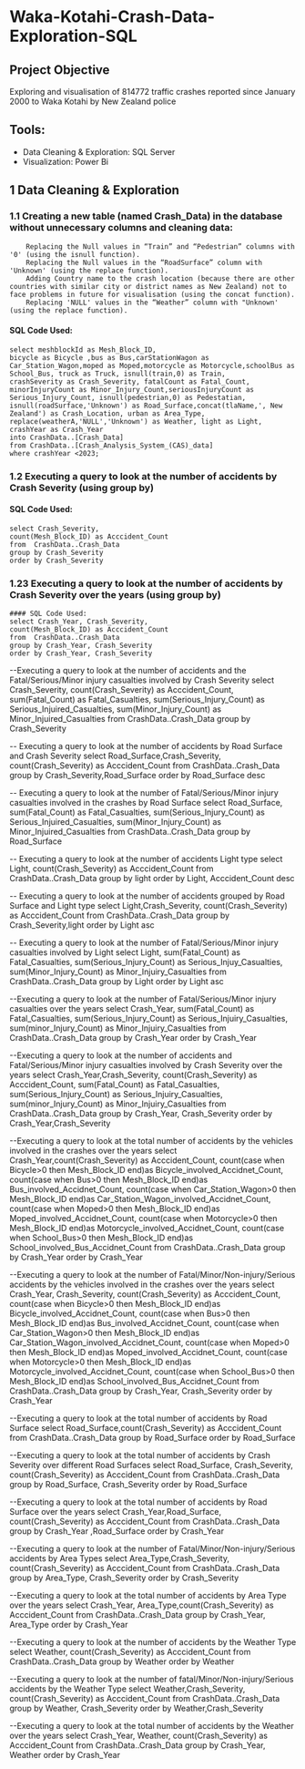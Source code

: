# Waka-Kotahi-Crash-Data-Exploration-SQL
## Project Objective
Exploring and visualisation of 814772 traffic crashes reported since January 2000 to Waka Kotahi by New Zealand police
## Tools:
- Data Cleaning & Exploration: SQL Server
- Visualization: Power Bi
## 1 Data Cleaning & Exploration
### 	1.1 Creating a new table (named Crash_Data) in the database without unnecessary columns and cleaning data:   
		Replacing the Null values in “Train” and “Pedestrian” columns with '0' (using the isnull function).   
		Replacing the Null values in the “RoadSurface” column with 'Unknown' (using the replace function).   
		Adding Country name to the crash location (because there are other countries with similar city or district names as New Zealand) not to face problems in future for visualisation (using the concat function).   
		Replacing 'NULL' values in the “Weather” column with "Unknown' (using the replace function).   
#### SQL Code Used:
	select meshblockId as Mesh_Block_ID, 
	bicycle as Bicycle ,bus as Bus,carStationWagon as Car_Station_Wagon,moped as Moped,motorcycle as Motorcycle,schoolBus as School_Bus, truck as Truck, isnull(train,0) as Train,
	crashSeverity as Crash_Severity, fatalCount as Fatal_Count, minorInjuryCount as Minor_Injury_Count,seriousInjuryCount as Serious_Injury_Count, isnull(pedestrian,0) as Pedestatian, 
	isnull(roadSurface,'Unknown') as Road_Surface,concat(tlaName,', New Zealand') as Crash_Location, urban as Area_Type, replace(weatherA,'NULL','Unknown') as Weather, light as Light, crashYear as Crash_Year 
	into CrashData..[Crash_Data]
	from CrashData..[Crash_Analysis_System_(CAS)_data] 
	where crashYear <2023;
### 1.2 Executing a query to look at the number of accidents by Crash Severity (using group by)
#### SQL Code Used:
	select Crash_Severity, 
	count(Mesh_Block_ID) as Acccident_Count
	from  CrashData..Crash_Data 
	group by Crash_Severity
	order by Crash_Severity


### 1.23 Executing a query to look at the number of accidents by Crash Severity over the years (using group by)
	#### SQL Code Used:
	select Crash_Year, Crash_Severity,
	count(Mesh_Block_ID) as Acccident_Count
	from  CrashData..Crash_Data 
	group by Crash_Year, Crash_Severity
	order by Crash_Year, Crash_Severity





--Executing a query to look at the number of accidents and the Fatal/Serious/Minor injury casualties involved by Crash Severity
select Crash_Severity,
count(Crash_Severity)		as Acccident_Count,
sum(Fatal_Count)			as Fatal_Casualties,
sum(Serious_Injury_Count)	as Serious_Injuired_Casualties,
sum(Minor_Injury_Count)		as Minor_Injuired_Casualties
from  CrashData..Crash_Data
group by Crash_Severity

-- Executing a query to look at the number of accidents by Road Surface and Crash Severity
select Road_Surface,Crash_Severity, 
count(Crash_Severity) as Acccident_Count
from  CrashData..Crash_Data
group by Crash_Severity,Road_Surface
order by Road_Surface desc

-- Executing a query to look at the number of Fatal/Serious/Minor injury casualties involved in the crashes by Road Surface
select Road_Surface, 
sum(Fatal_Count)		  as Fatal_Casualties,
sum(Serious_Injury_Count) as Serious_Injuired_Casualties,
sum(Minor_Injury_Count)	  as Minor_Injuired_Casualties
from  CrashData..Crash_Data
group by Road_Surface

-- Executing a query to look at the number of accidents Light type
select Light,
count(Crash_Severity) as Acccident_Count
from  CrashData..Crash_Data 
group by light
order by Light, Acccident_Count desc


-- Executing a query to look at the number of accidents grouped by Road Surface and Light type
select Light,Crash_Severity, count(Crash_Severity) as Acccident_Count
from  CrashData..Crash_Data 
group by Crash_Severity,light
order by Light asc

-- Executing a query to look at the number of Fatal/Serious/Minor injury casualties involved by Light
select Light, 
sum(Fatal_Count)			as Fatal_Casualties,
sum(Serious_Injury_Count)	as Serious_Injuy_Casualties,
sum(Minor_Injury_Count)		as Minor_Injuiry_Casualties
from  CrashData..Crash_Data 
group by Light
order by Light asc

--Executing a query to look at the number of Fatal/Serious/Minor injury casualties over the years
select Crash_Year,
sum(Fatal_Count)			as Fatal_Casualties,
sum(Serious_Injury_Count)	as Serious_Injuiry_Casualties,
sum(minor_Injury_Count)		as Minor_Injuiry_Casualties
from  CrashData..Crash_Data
group by Crash_Year
order by Crash_Year

--Executing a query to look at the number of accidents and Fatal/Serious/Minor injury casualties involved by Crash Severity over the years
select Crash_Year,Crash_Severity,
count(Crash_Severity)		as Acccident_Count,
sum(Fatal_Count)			as Fatal_Casualties,
sum(Serious_Injury_Count)	as Serious_Injuiry_Casualties,
sum(minor_Injury_Count)		as Minor_Injuiry_Casualties
from  CrashData..Crash_Data
group by Crash_Year, Crash_Severity
order by Crash_Year,Crash_Severity


--Executing a query to look at the total number of accidents by the vehicles involved in the crashes over the years
select Crash_Year,count(Crash_Severity)		as Acccident_Count,
count(case when Bicycle>0 then Mesh_Block_ID end)as Bicycle_involved_Accidnet_Count,
count(case when Bus>0 then Mesh_Block_ID end)as Bus_involved_Accidnet_Count,
count(case when Car_Station_Wagon>0 then Mesh_Block_ID end)as Car_Station_Wagon_involved_Accidnet_Count,
count(case when Moped>0 then Mesh_Block_ID end)as Moped_involved_Accidnet_Count,
count(case when Motorcycle>0 then Mesh_Block_ID end)as Motorcycle_involved_Accidnet_Count,
count(case when School_Bus>0 then Mesh_Block_ID end)as School_involved_Bus_Accidnet_Count
from  CrashData..Crash_Data 
group by Crash_Year
order by Crash_Year

--Executing a query to look at the number of Fatal/Minor/Non-injury/Serious accidents by the vehicles involved in the crashes over the years
select Crash_Year, Crash_Severity, count(Crash_Severity)		as Acccident_Count,
count(case when Bicycle>0 then Mesh_Block_ID end)as Bicycle_involved_Accidnet_Count,
count(case when Bus>0 then Mesh_Block_ID end)as Bus_involved_Accidnet_Count,
count(case when Car_Station_Wagon>0 then Mesh_Block_ID end)as Car_Station_Wagon_involved_Accidnet_Count,
count(case when Moped>0 then Mesh_Block_ID end)as Moped_involved_Accidnet_Count,
count(case when Motorcycle>0 then Mesh_Block_ID end)as Motorcycle_involved_Accidnet_Count,
count(case when School_Bus>0 then Mesh_Block_ID end)as School_involved_Bus_Accidnet_Count
from  CrashData..Crash_Data 
group by Crash_Year, Crash_Severity
order by Crash_Year


--Executing a query to look at the total number of accidents by Road Surface
select Road_Surface,count(Crash_Severity)		as Acccident_Count
from  CrashData..Crash_Data 
group by Road_Surface
order by Road_Surface

--Executing a query to look at the total number of accidents by Crash Severity over different Road Surfaces
select Road_Surface, Crash_Severity, 
count(Crash_Severity)		as Acccident_Count
from  CrashData..Crash_Data 
group by Road_Surface, Crash_Severity
order by Road_Surface


--Executing a query to look at the total number of accidents by Road Surface over the years
select Crash_Year,Road_Surface,
count(Crash_Severity)		as Acccident_Count
from  CrashData..Crash_Data 
group by Crash_Year ,Road_Surface
order by Crash_Year



--Executing a query to look at the number of Fatal/Minor/Non-injury/Serious accidents by Area Types
select Area_Type,Crash_Severity, count(Crash_Severity)		as Acccident_Count
from  CrashData..Crash_Data 
group by Area_Type, Crash_Severity
order by Crash_Severity


--Executing a query to look at the total number of accidents by Area Type over the years
select Crash_Year, Area_Type,count(Crash_Severity)		as Acccident_Count
from  CrashData..Crash_Data 
group by Crash_Year, Area_Type
order by Crash_Year

--Executing a query to look at the number of accidents by the Weather Type
select Weather,
count(Crash_Severity)		as Acccident_Count
from  CrashData..Crash_Data 
group by Weather
order by Weather

--Executing a query to look at the number of fatal/Minor/Non-injury/Serious accidents by the Weather Type
select Weather,Crash_Severity, 
count(Crash_Severity)		as Acccident_Count
from  CrashData..Crash_Data 
group by Weather, Crash_Severity
order by Weather,Crash_Severity


--Executing a query to look at the total number of accidents by the Weather over the years
select Crash_Year, Weather,
count(Crash_Severity)		as Acccident_Count
from  CrashData..Crash_Data 
group by Crash_Year, Weather
order by Crash_Year
